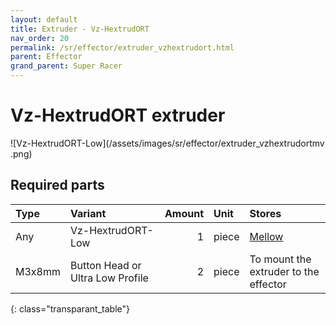 ```yaml
---
layout: default
title: Extruder - Vz-HextrudORT
nav_order: 20
permalink: /sr/effector/extruder_vzhextrudort.html
parent: Effector
grand_parent: Super Racer
---
```


# Vz-HextrudORT extruder

![Vz-HextrudORT-Low](/assets/images/sr/effector/extruder_vzhextrudortmv .png)

## Required parts

| Type             | Variant                           | Amount | Unit  |                           Stores                            |
|:-----------------|:----------------------------------|-------:|:------|:------------------------------------------------------------|
| Any              | Vz-HextrudORT-Low                 |      1 | piece | [Mellow](https://s.click.aliexpress.com/e/_DBZxgrx)         |
| M3x8mm           | Button Head or Ultra Low Profile  |      2 | piece | To mount the extruder to the effector                       |
{: class="transparant_table"}